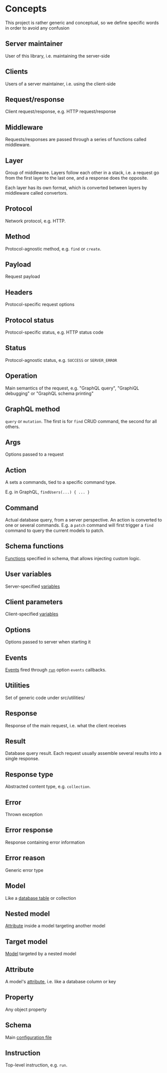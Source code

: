 # Concepts

This project is rather generic and conceptual, so we define specific words
in order to avoid any confusion

## Server maintainer

User of this library, i.e. maintaining the server-side

## Clients

Users of a server maintainer, i.e. using the client-side

## Request/response

Client request/response, e.g. HTTP request/response

## Middleware

Requests/responses are passed through a series of functions called middleware.

## Layer

Group of middleware. Layers follow each other in a stack, i.e. a request go
from the first layer to the last one, and a response does the opposite.

Each layer has its own format, which is converted between layers by middleware
called convertors.

## Protocol

Network protocol, e.g. HTTP.

## Method

Protocol-agnostic method, e.g. `find` or `create`.

## Payload

Request payload

## Headers

Protocol-specific request options

## Protocol status

Protocol-specific status, e.g. HTTP status code

## Status

Protocol-agnostic status, e.g. `SUCCESS` or `SERVER_ERROR`

## Operation

Main semantics of the request, e.g. "GraphQL query", "GraphiQL debugging" or
"GraphQL schema printing"

## GraphQL method

`query` or `mutation`. The first is for `find` CRUD command, the second for all
others.

## Args

Options passed to a request

## Action

A sets a commands, tied to a specific command type.

E.g. in GraphQL, `findUsers(...) { ... }`

## Command

Actual database query, from a server perspective. An action is converted to
one or several commands. E.g. a `patch` command will first trigger a `find`
command to query the current models to patch.

## Schema functions

[Functions](functions.md) specified in schema, that allows injecting
custom logic.

## User variables

Server-specified [variables](functions.md#user-variables)

## Client parameters

Client-specified [variables](functions.md#client-parameters)

## Options

Options passed to server when starting it

## Events

[Events](events.md) fired through [`run`](run.md) option `events` callbacks.

## Utilities

Set of generic code under src/utilities/

## Response

Response of the main request, i.e. what the client receives

## Result

Database query result. Each request usually assemble several results into
a single response.

## Response type

Abstracted content type, e.g. `collection`.

## Error

Thrown exception

## Error response

Response containing error information

## Error reason

Generic error type

## Model

Like a [database table](models.md) or collection

## Nested model

[Attribute](relations.md) inside a model targeting another model

## Target model

[Model](relations.md) targeted by a nested model

## Attribute

A model's [attribute](models.md#attributes.md),
i.e. like a database column or key

## Property

Any object property

## Schema

Main [configuration file](schema.md)

## Instruction

Top-level instruction, e.g. `run`.
